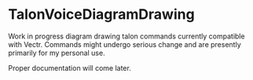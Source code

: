 # TalonVoiceDiagramDrawing
Work in progress diagram drawing talon commands currently compatible with Vectr. Commands might undergo serious change and are presently primarily for my personal use.

Proper documentation will come later.
